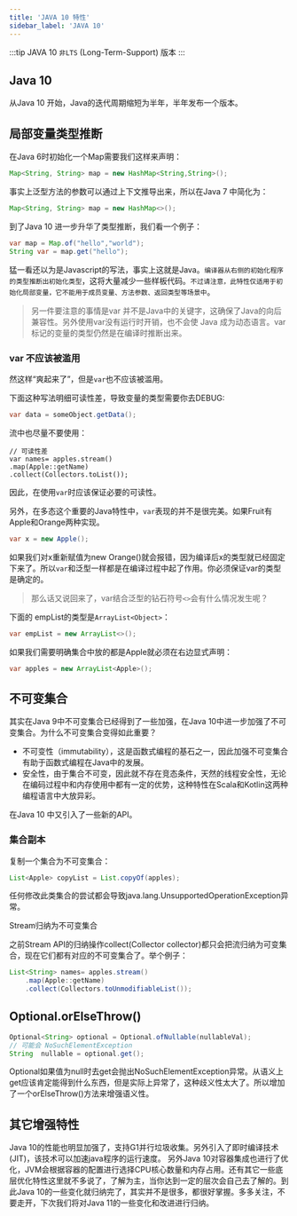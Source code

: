 ```yaml
---
title: 'JAVA 10 特性'
sidebar_label: 'JAVA 10'
---
```


:::tip
JAVA 10 `非LTS` (Long-Term-Support) 版本
:::

## Java 10

从Java 10 开始，Java的迭代周期缩短为半年，半年发布一个版本。

## 局部变量类型推断

在Java 6时初始化一个Map需要我们这样来声明：

```java
Map<String, String> map = new HashMap<String,String>();
```

事实上泛型方法的参数可以通过上下文推导出来，所以在Java 7 中简化为：

```java
Map<String, String> map = new HashMap<>();
```

到了Java 10 进一步升华了类型推断，我们看一个例子：

```java
var map = Map.of("hello","world");
String var = map.get("hello");
```

猛一看还以为是Javascript的写法，事实上这就是Java。``编译器从右侧的初始化程序的类型推断出初始化类型``，这将大量减少一些样板代码。``不过请注意，此特性仅适用于初始化局部变量，它不能用于成员变量、方法参数、返回类型等场景中``。

> 另一件要注意的事情是var 并不是Java中的关键字，这确保了Java的向后兼容性。另外使用var没有运行时开销，也不会使 Java 成为动态语言。var标记的变量的类型仍然是在编译时推断出来。

### var 不应该被滥用

然这样“爽起来了”，但是`var`也不应该被滥用。

下面这种写法明细可读性差，导致变量的类型需要你去DEBUG:

```java
var data = someObject.getData();
```

流中也尽量不要使用：

```
// 可读性差
var names= apples.stream()
.map(Apple::getName)
.collect(Collectors.toList());
```

因此，在使用`var`时应该保证必要的可读性。

另外，在多态这个重要的Java特性中，`var`表现的并不是很完美。如果Fruit有Apple和Orange两种实现。

```java
var x = new Apple();
```

如果我们对x重新赋值为new Orange()就会报错，因为编译后x的类型就已经固定下来了。所以`var`和泛型一样都是在编译过程中起了作用。你必须保证var的类型是确定的。

> 那么话又说回来了，var结合泛型的钻石符号`<>`会有什么情况发生呢？

下面的 empList的类型是`ArrayList<Object>`：

```java
var empList = new ArrayList<>();
```

如果我们需要明确集合中放的都是Apple就必须在右边显式声明：

```java
var apples = new ArrayList<Apple>();
```

## 不可变集合

其实在Java 9中不可变集合已经得到了一些加强，在Java 10中进一步加强了不可变集合。为什么不可变集合变得如此重要？

- 不可变性（immutability），这是函数式编程的基石之一，因此加强不可变集合有助于函数式编程在Java中的发展。
- 安全性，由于集合不可变，因此就不存在竞态条件，天然的线程安全性，无论在编码过程中和内存使用中都有一定的优势，这种特性在Scala和Kotlin这两种编程语言中大放异彩。

在Java 10 中又引入了一些新的API。

### 集合副本

复制一个集合为不可变集合：

```java 
List<Apple> copyList = List.copyOf(apples);
```

任何修改此类集合的尝试都会导致java.lang.UnsupportedOperationException异常。

Stream归纳为不可变集合

之前Stream API的归纳操作collect(Collector collector)都只会把流归纳为可变集合，现在它们都有对应的不可变集合了。举个例子：

```java 
List<String> names= apples.stream()
    .map(Apple::getName)
    .collect(Collectors.toUnmodifiableList());
```

## Optional.orElseThrow()

```java 
Optional<String> optional = Optional.ofNullable(nullableVal);
// 可能会 NoSuchElementException
String  nullable = optional.get();
```

Optional如果值为null时去get会抛出NoSuchElementException异常。从语义上get应该肯定能得到什么东西，但是实际上异常了，这种歧义性太大了。所以增加了一个orElseThrow()方法来增强语义性。

## 其它增强特性

Java 10的性能也明显加强了，支持G1并行垃圾收集。另外引入了即时编译技术(JIT)，该技术可以加速java程序的运行速度。 另外Java 10对容器集成也进行了优化，JVM会根据容器的配置进行选择CPU核心数量和内存占用。还有其它一些底层优化特性这里就不多说了，了解为主，当你达到一定的层次会自己去了解的。到此Java 10的一些变化就归纳完了，其实并不是很多，都很好掌握。多多关注，不要走开，下次我们将对Java 11的一些变化和改进进行归纳。
